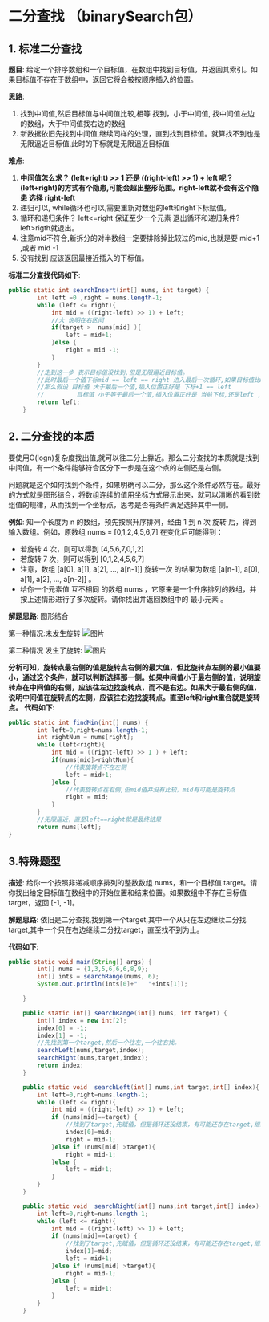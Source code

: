 # 二分查找 （binarySearch包）

## 1. 标准二分查找

**题目**: 给定一个排序数组和一个目标值，在数组中找到目标值，并返回其索引。如果目标值不存在于数组中，返回它将会被按顺序插入的位置。

**思路**:

1.  找到中间值,然后目标值与中间值比较,相等 找到，小于中间值, 找中间值左边的数组，大于中间值找右边的数组
2.  新数据依旧先找到中间值,继续同样的处理，直到找到目标值。就算找不到也是无限逼近目标值,此时的下标就是无限逼近目标值

**难点**:

1. **中间值怎么求？ (left+right) >> 1 还是 ((right-left) >> 1) + left 呢？(left+right)的方式有个隐患,可能会超出整形范围。right-left就不会有这个隐患 选择 right-left**
2. 递归可以, while循环也可以,需要重新对数组的left和right下标赋值。
3. 循环和递归条件？ left<=right  保证至少一个元素
   退出循环和递归条件? left>rigth就退出。
4. 注意mid不符合,新拆分的对半数组一定要排除掉比较过的mid,也就是要 mid+1 ,或者 mid -1
5. 没有找到 应该返回最接近插入的下标值。

**标准二分查找代码如下**:

```java
public static int searchInsert(int[] nums, int target) {
        int left =0 ,right = nums.length-1;
        while (left <= right){
            int mid = ((right-left) >> 1) + left;
            //大 说明在右区间
            if(target >  nums[mid] ){
                left = mid+1;
            }else {
                right = mid -1;
            }
        }
        //走到这一步 表示目标值没找到,但是无限逼近目标值。
        //此时最后一个值下标mid == left == right 进入最后一次循环,如果目标值比mid大 left = mid+1 否则  right = mid -1
        //那么假设 目标值 大于最后一个值,插入位置正好是 下标+1 == left
        //         目标值 小于等于最后一个值,插入位置正好是 当前下标,还是left ,因为left此时不会变化。
        return left;
    }
```

## 2. 二分查找的本质
要使用O(logn)复杂度找出值,就可以往二分上靠近。那么二分查找的本质就是找到中间值，有一个条件能够符合区分下一步是在这个点的左侧还是右侧。

问题就是这个如何找到个条件，如果明确可以二分，那么这个条件必然存在。最好的方式就是图形结合，将数组连续的值用坐标方式展示出来，就可以清晰的看到数组值的规律，从而找到一个坐标点，思考是否有条件满足选择其中一侧。

**例如**: 知一个长度为 n 的数组，预先按照升序排列，经由 1 到 n 次 旋转 后，得到输入数组。例如，原数组 nums = [0,1,2,4,5,6,7] 在变化后可能得到：

 * 若旋转 4 次，则可以得到 [4,5,6,7,0,1,2]
 * 若旋转 7 次，则可以得到 [0,1,2,4,5,6,7]
 * 注意，数组 [a[0], a[1], a[2], ..., a[n-1]] 旋转一次 的结果为数组 [a[n-1], a[0], a[1], a[2], ..., a[n-2]] 。
 * 给你一个元素值 互不相同 的数组 nums ，它原来是一个升序排列的数组，并按上述情形进行了多次旋转。请你找出并返回数组中的 最小元素 。


**解题思路**: 图形结合

第一种情况:未发生旋转
![图片](https://note.youdao.com/yws/api/personal/file/WEB2a5cb62d5e2dc0b8ccd071f078e4acfc?method=download&shareKey=75c5f16ae8cdf9561741393116dc3478)

第二种情况 发生了旋转:
![图片](https://note.youdao.com/yws/api/personal/file/WEBf83c53d6a9f1ad0ea216b3ba82419770?method=download&shareKey=27c217ab33b9525e5d14dcaf00a6d01f)

**分析可知，旋转点最右侧的值是旋转点右侧的最大值，但比旋转点左侧的最小值要小，通过这个条件，就可以判断选择那一侧。如果中间值小于最右侧的值，说明旋转点在中间值的右侧，应该往左边找旋转点，而不是右边。如果大于最右侧的值，说明中间值在旋转点的左侧，应该往右边找旋转点。直至left和right重合就是旋转点。**
**代码如下**: 

```java
public static int findMin(int[] nums) {
        int left=0,right=nums.length-1;
        int rightNum = nums[right];
        while (left<right){
            int mid = ((right-left) >> 1 ) + left;
            if(nums[mid]>rightNum){
                //代表旋转点不在左侧
                left = mid+1;
            }else {
                //代表旋转点在右侧,但mid值并没有比较，mid有可能是旋转点
                right = mid;
            }
        }
        //无限逼近，直至left==right就是最终结果
        return nums[left];
}
```
## 3.特殊题型

**描述**: 给你一个按照非递减顺序排列的整数数组 nums，和一个目标值 target。请你找出给定目标值在数组中的开始位置和结束位置。如果数组中不存在目标值 target，返回 [-1, -1]。

**解题思路**: 依旧是二分查找,找到第一个target,其中一个从只在左边继续二分找target,其中一个只在右边继续二分找target，直至找不到为止。

**代码如下**:

```java
public static void main(String[] args) {
        int[] nums = {1,3,5,6,6,6,8,9};
        int[] ints = searchRange(nums, 6);
        System.out.println(ints[0]+"   "+ints[1]);

    }

    public static int[] searchRange(int[] nums, int target) {
        int[] index = new int[2];
        index[0] = -1;
        index[1] = -1;
        //先找到第一个target,然后一个往左,一个往右找。
        searchLeft(nums,target,index);
        searchRight(nums,target,index);
        return index;
    }

    public static void  searchLeft(int[] nums,int target,int[] index){
        int left=0,right=nums.length-1;
        while (left <= right){
            int mid = ((right-left) >> 1) + left;
            if (nums[mid]==target) {
                //找到了target,先赋值，但是循环还没结束，有可能还存在target,继续往左边找，直至循环结束。
                index[0]=mid;
                right = mid-1;
            }else if (nums[mid] >target){
                right = mid-1;
            }else {
                left = mid+1;
            }
        }
    }

    public static void  searchRight(int[] nums,int target,int[] index){
        int left=0,right=nums.length-1;
        while (left <= right){
            int mid = ((right-left) >> 1) + left;
            if (nums[mid]==target) {
                //找到了target,先赋值，但是循环还没结束，有可能还存在target,继续往右边找，直至循环结束。
                index[1]=mid;
                left = mid+1;
            }else if (nums[mid] >target){
                right = mid-1;
            }else {
                left = mid+1;
            }
        }
    }
```

